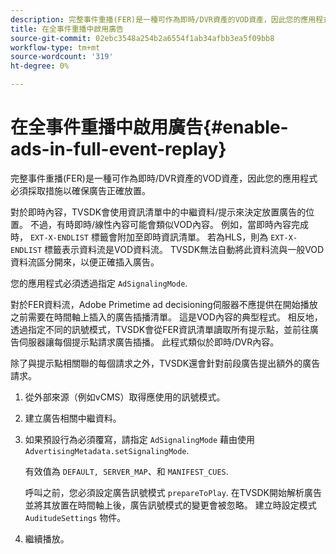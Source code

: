 ```yaml
---
description: 完整事件重播(FER)是一種可作為即時/DVR資產的VOD資產，因此您的應用程式必須採取措施以確保廣告正確放置。
title: 在全事件重播中啟用廣告
source-git-commit: 02ebc3548a254b2a6554f1ab34afbb3ea5f09bb8
workflow-type: tm+mt
source-wordcount: '319'
ht-degree: 0%

---
```


# 在全事件重播中啟用廣告{#enable-ads-in-full-event-replay}

完整事件重播(FER)是一種可作為即時/DVR資產的VOD資產，因此您的應用程式必須採取措施以確保廣告正確放置。

對於即時內容，TVSDK會使用資訊清單中的中繼資料/提示來決定放置廣告的位置。 不過，有時即時/線性內容可能會類似VOD內容。 例如，當即時內容完成時， `EXT-X-ENDLIST` 標籤會附加至即時資訊清單。 若為HLS，則為 `EXT-X-ENDLIST` 標籤表示資料流是VOD資料流。 TVSDK無法自動將此資料流與一般VOD資料流區分開來，以便正確插入廣告。

您的應用程式必須透過指定 `AdSignalingMode`.

對於FER資料流，Adobe Primetime ad decisioning伺服器不應提供在開始播放之前需要在時間軸上插入的廣告插播清單。 這是VOD內容的典型程式。 相反地，透過指定不同的訊號模式，TVSDK會從FER資訊清單讀取所有提示點，並前往廣告伺服器讓每個提示點請求廣告插播。 此程式類似於即時/DVR內容。

除了與提示點相關聯的每個請求之外，TVSDK還會針對前段廣告提出額外的廣告請求。

1. 從外部來源（例如vCMS）取得應使用的訊號模式。
1. 建立廣告相關中繼資料。
1. 如果預設行為必須覆寫，請指定 `AdSignalingMode` 藉由使用 `AdvertisingMetadata.setSignalingMode`.

   有效值為 `DEFAULT, SERVER_MAP`、和 `MANIFEST_CUES`.

   呼叫之前，您必須設定廣告訊號模式 `prepareToPlay`. 在TVSDK開始解析廣告並將其放置在時間軸上後，廣告訊號模式的變更會被忽略。 建立時設定模式 `AuditudeSettings` 物件。

1. 繼續播放。

<!--<a id="example_3567B4A0D53E4DA99C10C13244454026"></a>-->
